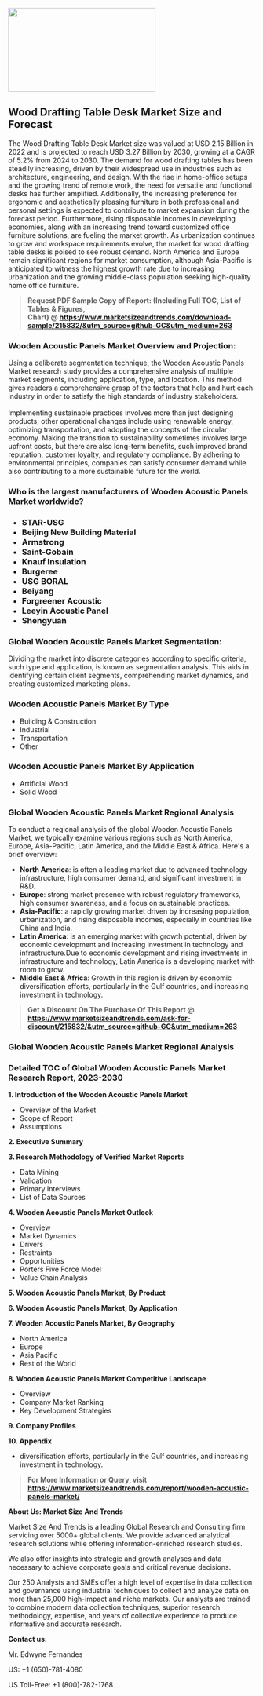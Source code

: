 <p><img class="alignnone size-medium wp-image-20088" src="https://ffe5etoiles.com/wp-content/uploads/2024/12/MST1-300x171.png" alt="" width="300" height="171" /></p><h2>Wood Drafting Table Desk Market Size and Forecast</h2><p>The Wood Drafting Table Desk Market size was valued at USD 2.15 Billion in 2022 and is projected to reach USD 3.27 Billion by 2030, growing at a CAGR of 5.2% from 2024 to 2030. The demand for wood drafting tables has been steadily increasing, driven by their widespread use in industries such as architecture, engineering, and design. With the rise in home-office setups and the growing trend of remote work, the need for versatile and functional desks has further amplified. Additionally, the increasing preference for ergonomic and aesthetically pleasing furniture in both professional and personal settings is expected to contribute to market expansion during the forecast period. Furthermore, rising disposable incomes in developing economies, along with an increasing trend toward customized office furniture solutions, are fueling the market growth. As urbanization continues to grow and workspace requirements evolve, the market for wood drafting table desks is poised to see robust demand. North America and Europe remain significant regions for market consumption, although Asia-Pacific is anticipated to witness the highest growth rate due to increasing urbanization and the growing middle-class population seeking high-quality home office furniture.</p></p><blockquote id="" class=""><strong>Request PDF Sample Copy of Report: (Including Full TOC, List of Tables &amp; Figures, Chart)&nbsp;@&nbsp;<strong><a href="https://www.marketsizeandtrends.com/download-sample/215832/&utm_source=github-GC&utm_medium=263" target="_blank">https://www.marketsizeandtrends.com/download-sample/215832/&utm_source=github-GC&utm_medium=263</a></strong></strong></blockquote><h3 id="" class="">Wooden Acoustic Panels Market&nbsp;Overview and Projection:</h3><p id="" class="">Using a deliberate segmentation technique, the Wooden Acoustic Panels Market research study provides a comprehensive analysis of multiple market segments, including application, type, and location. This method gives readers a comprehensive grasp of the factors that help and hurt each industry in order to satisfy the high standards of industry stakeholders. <br /> <br />Implementing sustainable practices involves more than just designing products; other operational changes include using renewable energy, optimizing transportation, and adopting the concepts of the circular economy. Making the transition to sustainability sometimes involves large upfront costs, but there are also long-term benefits, such improved brand reputation, customer loyalty, and regulatory compliance. By adhering to environmental principles, companies can satisfy consumer demand while also contributing to a more sustainable future for the world.</p><h3 id="" class="">Who is the largest manufacturers of&nbsp;Wooden Acoustic Panels Market worldwide?</h3><h3 class=""><p><ul><li>STAR-USG </li><li> Beijing New Building Material </li><li> Armstrong </li><li> Saint-Gobain </li><li> Knauf Insulation </li><li> Burgeree </li><li> USG BORAL </li><li> Beiyang </li><li> Forgreener Acoustic </li><li> Leeyin Acoustic Panel </li><li> Shengyuan</li></ul></p></h3><h3 id="" class="">Global&nbsp;Wooden Acoustic Panels Market Segmentation:</h3><p id="" class="">Dividing the market into discrete categories according to specific criteria, such type and application, is known as segmentation analysis. This aids in identifying certain client segments, comprehending market dynamics, and creating customized marketing plans.</p><h3 id="" class="">Wooden Acoustic Panels Market&nbsp;By Type</h3><p><p><ul><li>Building & Construction</li><li> Industrial</li><li> Transportation</li><li> Other</p></li></ul></p></p><h3 id="" class="">Wooden Acoustic Panels Market&nbsp;By Application</h3><p class=""><p><ul><li>Artificial Wood</li><li> Solid Wood</li></ul></p></p><h3 id="" class="">Global Wooden Acoustic Panels Market Regional Analysis</h3><p id="" class="">To conduct a regional analysis of the global Wooden Acoustic Panels Market, we typically examine various regions such as North America, Europe, Asia-Pacific, Latin America, and the Middle East &amp; Africa. Here's a brief overview:</p><ul><li><strong>North America</strong>: is often a leading market due to advanced technology infrastructure, high consumer demand, and significant investment in R&amp;D.</li><li><strong>Europe</strong>: strong market presence with robust regulatory frameworks, high consumer awareness, and a focus on sustainable practices.</li><li><strong>Asia-Pacific</strong>: a rapidly growing market driven by increasing population, urbanization, and rising disposable incomes, especially in countries like China and India.</li><li><strong>Latin America</strong>: is an emerging market with growth potential, driven by economic development and increasing investment in technology and infrastructure.Due to economic development and rising investments in infrastructure and technology, Latin America is a developing market with room to grow.</li><li><strong>Middle East &amp; Africa</strong>: Growth in this region is driven by economic diversification efforts, particularly in the Gulf countries, and increasing investment in technology.</li></ul><blockquote id="" class=""><strong>Get a Discount On The Purchase Of This Report @ <strong><a href="https://www.marketsizeandtrends.com/ask-for-discount/215832/&utm_source=github-GC&utm_medium=263" target="_blank">https://www.marketsizeandtrends.com/ask-for-discount/215832/&utm_source=github-GC&utm_medium=263</a></strong></strong></blockquote><h3 id="" class="">Global Wooden Acoustic Panels Market Regional Analysis</h3><h3 id="" class="">Detailed TOC of Global Wooden Acoustic Panels Market Research Report, 2023-2030</h3><p id="" class=""><strong>1. Introduction of the Wooden Acoustic Panels Market</strong></p><ul><li>Overview of the Market</li><li>Scope of Report</li><li>Assumptions</li></ul><p id="" class=""><strong>2. Executive Summary</strong></p><p id="" class=""><strong>3. Research Methodology of Verified Market Reports</strong></p><ul><li>Data Mining</li><li>Validation</li><li>Primary Interviews</li><li>List of Data Sources</li></ul><p id="" class=""><strong>4. Wooden Acoustic Panels Market Outlook</strong></p><ul><li>Overview</li><li>Market Dynamics</li><li>Drivers</li><li>Restraints</li><li>Opportunities</li><li>Porters Five Force Model</li><li>Value Chain Analysis</li></ul><p id="" class=""><strong>5. Wooden Acoustic Panels Market, By Product</strong></p><p id="" class=""><strong>6. Wooden Acoustic Panels Market, By Application</strong></p><p id="" class=""><strong>7. Wooden Acoustic Panels Market, By Geography</strong></p><ul><li>North America</li><li>Europe</li><li>Asia Pacific</li><li>Rest of the World</li></ul><p id="" class=""><strong>8. Wooden Acoustic Panels Market Competitive Landscape</strong></p><ul><li>Overview</li><li>Company Market Ranking</li><li>Key Development Strategies</li></ul><p id="" class=""><strong>9. Company Profiles</strong></p><p id="" class=""><strong>10. Appendix</strong></p><ul><li>diversification efforts, particularly in the Gulf countries, and increasing investment in technology.</li></ul><blockquote id="" class=""><strong>For More Information or Query, visit <strong><strong><a href="https://www.marketsizeandtrends.com/report/wooden-acoustic-panels-market/" target="_blank">https://www.marketsizeandtrends.com/report/wooden-acoustic-panels-market/</a></strong></strong></strong></blockquote><p id="" class=""><strong>About Us: Market Size And Trends</strong></p><p id="" class="">Market Size And Trends is a leading Global Research and Consulting firm servicing over 5000+ global clients. We provide advanced analytical research solutions while offering information-enriched research studies.</p><p id="" class="">We also offer insights into strategic and growth analyses and data necessary to achieve corporate goals and critical revenue decisions.</p><p id="" class="">Our 250 Analysts and SMEs offer a high level of expertise in data collection and governance using industrial techniques to collect and analyze data on more than 25,000 high-impact and niche markets. Our analysts are trained to combine modern data collection techniques, superior research methodology, expertise, and years of collective experience to produce informative and accurate research.</p><p id="" class=""><strong>Contact us:</strong></p><p id="" class="">Mr. Edwyne Fernandes</p><p id="" class="">US: +1 (650)-781-4080</p><p id="" class="">US Toll-Free: +1 (800)-782-1768</p>
